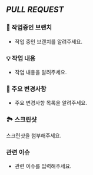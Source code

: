 ## <i>PULL REQUEST</i>

### 🎋 작업중인 브랜치

- 작업 중인 브랜치를 알려주세요.

### 💡 작업 내용
- 작업 내용을 알려주세요.

### 🔑 주요 변경사항

- 주요 변경사항 목록을 알려주세요.

### 🏞 스크린샷

스크린샷을 첨부해주세요.

### 관련 이슈

- 관련 이슈를 입력해주세요.
